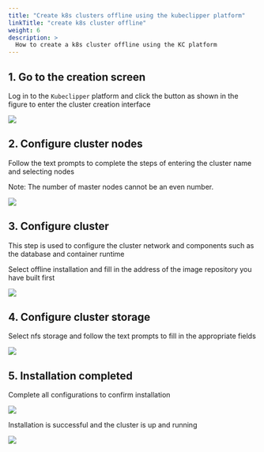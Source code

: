 ```yaml
---
title: "Create k8s clusters offline using the kubeclipper platform"
linkTitle: "create k8s cluster offline"
weight: 6
description: >
  How to create a k8s cluster offline using the KC platform
---
```


## 1. Go to the creation screen

Log in to the `Kubeclipper` platform and click the button as shown in the figure to enter the cluster creation interface

![](/images/docs-tutorials/cluster-begin.png)

## 2. Configure cluster nodes

Follow the text prompts to complete the steps of entering the cluster name and selecting nodes

Note: The number of master nodes cannot be an even number.

![](/images/docs-tutorials/cluster-node-config.png)

## 3. Configure cluster

This step is used to configure the cluster network and components such as the database and container runtime

Select offline installation and fill in the address of the image repository you have built first

![](/images/docs-tutorials/cluster-config.png)

## 4. Configure cluster storage

Select nfs storage and follow the text prompts to fill in the appropriate fields

![](/images/docs-tutorials/cluster-storage-config.png)

## 5. Installation completed

Complete all configurations to confirm installation

![](/images/docs-tutorials/cluster-finish.png)

Installation is successful and the cluster is up and running

![](/images/docs-tutorials/cluster-success.png)

